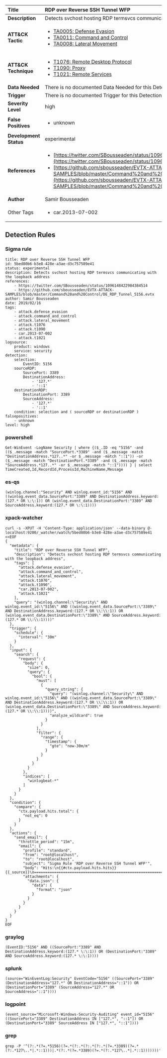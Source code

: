 | Title                    | RDP over Reverse SSH Tunnel WFP       |
|:-------------------------|:------------------|
| **Description**          | Detects svchost hosting RDP termsvcs communicating with the loopback address |
| **ATT&amp;CK Tactic**    |  <ul><li>[TA0005: Defense Evasion](https://attack.mitre.org/tactics/TA0005)</li><li>[TA0011: Command and Control](https://attack.mitre.org/tactics/TA0011)</li><li>[TA0008: Lateral Movement](https://attack.mitre.org/tactics/TA0008)</li></ul>  |
| **ATT&amp;CK Technique** | <ul><li>[T1076: Remote Desktop Protocol](https://attack.mitre.org/techniques/T1076)</li><li>[T1090: Proxy](https://attack.mitre.org/techniques/T1090)</li><li>[T1021: Remote Services](https://attack.mitre.org/techniques/T1021)</li></ul>  |
| **Data Needed**          |  There is no documented Data Needed for this Detection Rule yet  |
| **Trigger**              |  There is no documented Trigger for this Detection Rule yet  |
| **Severity Level**       | high |
| **False Positives**      | <ul><li>unknown</li></ul>  |
| **Development Status**   | experimental |
| **References**           | <ul><li>[https://twitter.com/SBousseaden/status/1096148422984384514](https://twitter.com/SBousseaden/status/1096148422984384514)</li><li>[https://github.com/sbousseaden/EVTX-ATTACK-SAMPLES/blob/master/Command%20and%20Control/DE_RDP_Tunnel_5156.evtx](https://github.com/sbousseaden/EVTX-ATTACK-SAMPLES/blob/master/Command%20and%20Control/DE_RDP_Tunnel_5156.evtx)</li></ul>  |
| **Author**               | Samir Bousseaden |
| Other Tags           | <ul><li>car.2013-07-002</li></ul> | 

## Detection Rules

### Sigma rule

```
title: RDP over Reverse SSH Tunnel WFP
id: 5bed80b6-b3e8-428e-a3ae-d3c757589e41
status: experimental
description: Detects svchost hosting RDP termsvcs communicating with the loopback address
references:
    - https://twitter.com/SBousseaden/status/1096148422984384514
    - https://github.com/sbousseaden/EVTX-ATTACK-SAMPLES/blob/master/Command%20and%20Control/DE_RDP_Tunnel_5156.evtx
author: Samir Bousseaden
date: 2019/02/16
tags:
    - attack.defense_evasion
    - attack.command_and_control
    - attack.lateral_movement
    - attack.t1076
    - attack.t1090
    - car.2013-07-002
    - attack.t1021
logsource:
    product: windows
    service: security
detection:
    selection:
        EventID: 5156
    sourceRDP:
        SourcePort: 3389
        DestinationAddress:
            - '127.*'
            - '::1'
    destinationRDP:
        DestinationPort: 3389
        SourceAddress:
            - '127.*'
            - '::1'
    condition: selection and ( sourceRDP or destinationRDP )
falsepositives:
    - unknown
level: high

```





### powershell
    
```
Get-WinEvent -LogName Security | where {($_.ID -eq "5156" -and (($_.message -match "SourcePort.*3389" -and ($_.message -match "DestinationAddress.*127..*" -or $_.message -match "::1")) -or ($_.message -match "DestinationPort.*3389" -and ($_.message -match "SourceAddress.*127..*" -or $_.message -match "::1")))) } | select TimeCreated,Id,RecordId,ProcessId,MachineName,Message
```


### es-qs
    
```
(winlog.channel:"Security" AND winlog.event_id:"5156" AND ((winlog.event_data.SourcePort:"3389" AND DestinationAddress.keyword:(127.* OR \:\:1)) OR (winlog.event_data.DestinationPort:"3389" AND SourceAddress.keyword:(127.* OR \:\:1))))
```


### xpack-watcher
    
```
curl -s -XPUT -H 'Content-Type: application/json' --data-binary @- localhost:9200/_watcher/watch/5bed80b6-b3e8-428e-a3ae-d3c757589e41 <<EOF
{
  "metadata": {
    "title": "RDP over Reverse SSH Tunnel WFP",
    "description": "Detects svchost hosting RDP termsvcs communicating with the loopback address",
    "tags": [
      "attack.defense_evasion",
      "attack.command_and_control",
      "attack.lateral_movement",
      "attack.t1076",
      "attack.t1090",
      "car.2013-07-002",
      "attack.t1021"
    ],
    "query": "(winlog.channel:\"Security\" AND winlog.event_id:\"5156\" AND ((winlog.event_data.SourcePort:\"3389\" AND DestinationAddress.keyword:(127.* OR \\:\\:1)) OR (winlog.event_data.DestinationPort:\"3389\" AND SourceAddress.keyword:(127.* OR \\:\\:1))))"
  },
  "trigger": {
    "schedule": {
      "interval": "30m"
    }
  },
  "input": {
    "search": {
      "request": {
        "body": {
          "size": 0,
          "query": {
            "bool": {
              "must": [
                {
                  "query_string": {
                    "query": "(winlog.channel:\"Security\" AND winlog.event_id:\"5156\" AND ((winlog.event_data.SourcePort:\"3389\" AND DestinationAddress.keyword:(127.* OR \\:\\:1)) OR (winlog.event_data.DestinationPort:\"3389\" AND SourceAddress.keyword:(127.* OR \\:\\:1))))",
                    "analyze_wildcard": true
                  }
                }
              ],
              "filter": {
                "range": {
                  "timestamp": {
                    "gte": "now-30m/m"
                  }
                }
              }
            }
          }
        },
        "indices": [
          "winlogbeat-*"
        ]
      }
    }
  },
  "condition": {
    "compare": {
      "ctx.payload.hits.total": {
        "not_eq": 0
      }
    }
  },
  "actions": {
    "send_email": {
      "throttle_period": "15m",
      "email": {
        "profile": "standard",
        "from": "root@localhost",
        "to": "root@localhost",
        "subject": "Sigma Rule 'RDP over Reverse SSH Tunnel WFP'",
        "body": "Hits:\n{{#ctx.payload.hits.hits}}{{_source}}\n================================================================================\n{{/ctx.payload.hits.hits}}",
        "attachments": {
          "data.json": {
            "data": {
              "format": "json"
            }
          }
        }
      }
    }
  }
}
EOF

```


### graylog
    
```
(EventID:"5156" AND ((SourcePort:"3389" AND DestinationAddress.keyword:(127.* \:\:1)) OR (DestinationPort:"3389" AND SourceAddress.keyword:(127.* \:\:1))))
```


### splunk
    
```
(source="WinEventLog:Security" EventCode="5156" ((SourcePort="3389" (DestinationAddress="127.*" OR DestinationAddress="::1")) OR (DestinationPort="3389" (SourceAddress="127.*" OR SourceAddress="::1"))))
```


### logpoint
    
```
(event_source="Microsoft-Windows-Security-Auditing" event_id="5156" ((SourcePort="3389" DestinationAddress IN ["127.*", "::1"]) OR (DestinationPort="3389" SourceAddress IN ["127.*", "::1"])))
```


### grep
    
```
grep -P '^(?:.*(?=.*5156)(?=.*(?:.*(?:.*(?:.*(?=.*3389)(?=.*(?:.*127\..*|.*::1)))|.*(?:.*(?=.*3389)(?=.*(?:.*127\..*|.*::1)))))))'
```




